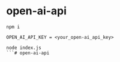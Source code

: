 # open-ai-api
 ```
npm i
 ```
 ```
 OPEN_AI_API_KEY = <your_open-ai_api_key>
 ```
 ```
node index.js
 ```# open-ai-api
